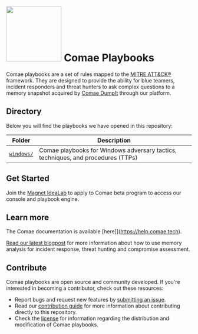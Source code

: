 <h1><img src="https://www.comae.com/svg/Comae_logo-blue_withMFtag.svg" width="150px"/>  Comae Playbooks</h1>

Comae playbooks are a set of rules mapped to the [MITRE ATT&CK®](https://attack.mitre.org/) framework. They are designed to provide the ability for blue teamers, incident responders and threat hunters to ask complex questions to a memory snapshot acquired by [Comae DumpIt](https://magnetidealab.com) through our platform.

## Directory
Below you will find the playbooks we have opened in this repository:

| Folder | Description |
| ------ | ----------- |
| [`windows/`](windows/) | Comae playbooks for Windows adversary tactics, techniques, and procedures (TTPs) |

## Get Started
Join the [Magnet IdeaLab](https://magnetidealab.com) to apply to Comae beta program to access our console and playbook engine.

## Learn more
The Comae documentation is available [here]](https://help.comae.tech). 

[Read our latest blogpost](https://www.magnetforensics.com/blog/how-to-conquer-memory-analysis-for-incident-response-threat-hunting-and-compromise-assessment/) for more information about how to use memory analysis for incident response, threat hunting and compromise assessment.

## Contribute
Comae playbooks are open source and community developed. If you're interested in
becoming a contributor, check out these resources:

- Report bugs and request new features by [submitting an issue](https://github.com/comaeio/playbooks/issues/new).
- Read our [contribution guide](https://github.com/comaeio/playbooks/wiki/Contributing)
  for more information about contributing directly to this repository.
- Check the [license](LICENSE.txt) for information regarding the distribution and modification of Comae playbooks.
